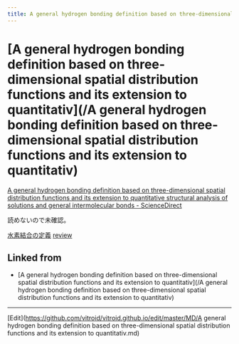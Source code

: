```yaml
---
title: A general hydrogen bonding definition based on three-dimensional spatial distribution functions and its extension to quantitativ
---
```

# [A general hydrogen bonding definition based on three-dimensional spatial distribution functions and its extension to quantitativ](/A general hydrogen bonding definition based on three-dimensional spatial distribution functions and its extension to quantitativ)



[A general hydrogen bonding definition based on three-dimensional spatial distribution functions and its extension to quantitative structural analysis of solutions and general intermolecular bonds - ScienceDirect](https://www.sciencedirect.com/science/article/pii/S016773221835760X)

読めないので未確認。



[水素結合の定義](/水素結合の定義) [review](/review)



## Linked from

* [A general hydrogen bonding definition based on three-dimensional spatial distribution functions and its extension to quantitativ](/A general hydrogen bonding definition based on three-dimensional spatial distribution functions and its extension to quantitativ)


----
[Edit](https://github.com/vitroid/vitroid.github.io/edit/master/MD/A general hydrogen bonding definition based on three-dimensional spatial distribution functions and its extension to quantitativ.md)

